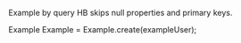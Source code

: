 Example  by query 
HB skips null properties and primary keys.

Example Example = Example.create(exampleUser);